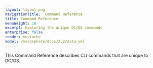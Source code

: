 ```yaml
---
layout: layout.pug
navigationTitle:  Command Reference
title: Command Reference
menuWeight: 10
excerpt: Exploring the unique DC/OS commands
enterprise: false
render: mustache
model: /mesosphere/dcos/2.2/data.yml
---
```


This Command Reference describes CLI commands that are unique to DC/OS.
